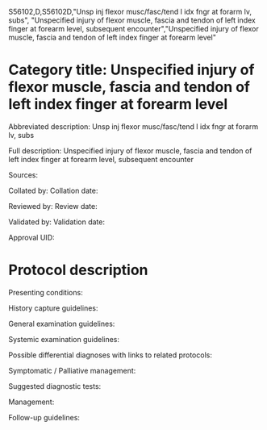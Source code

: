 S56102,D,S56102D,"Unsp inj flexor musc/fasc/tend l idx fngr at forarm lv, subs", "Unspecified injury of flexor muscle, fascia and tendon of left index finger at forearm level, subsequent encounter","Unspecified injury of flexor muscle, fascia and tendon of left index finger at forearm level"
# Category title: Unspecified injury of flexor muscle, fascia and tendon of left index finger at forearm level

Abbreviated description: Unsp inj flexor musc/fasc/tend l idx fngr at forarm lv, subs

Full description: Unspecified injury of flexor muscle, fascia and tendon of left index finger at forearm level, subsequent encounter

Sources:

Collated by:
Collation date:

Reviewed by:
Review date:

Validated by:
Validation date:

Approval UID:

# Protocol description

Presenting conditions:

History capture guidelines:

General examination guidelines:

Systemic examination guidelines:

Possible differential diagnoses with links to related protocols:

Symptomatic / Palliative management:

Suggested diagnostic tests:

Management:

Follow-up guidelines:

